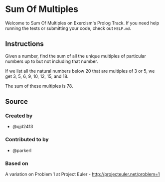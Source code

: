 # Sum Of Multiples

Welcome to Sum Of Multiples on Exercism's Prolog Track.
If you need help running the tests or submitting your code, check out `HELP.md`.

## Instructions

Given a number, find the sum of all the unique multiples of particular numbers up to
but not including that number.

If we list all the natural numbers below 20 that are multiples of 3 or 5,
we get 3, 5, 6, 9, 10, 12, 15, and 18.

The sum of these multiples is 78.

## Source

### Created by

- @qjd2413

### Contributed to by

- @parkerl

### Based on

A variation on Problem 1 at Project Euler - http://projecteuler.net/problem=1